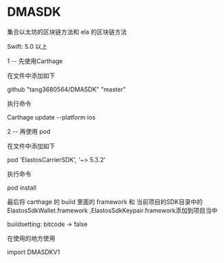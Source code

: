 # DMASDK
集合以太坊的区块链方法和 ela 的区块链方法

Swift: 5.0 以上

1 -- 先使用Carthage

在文件中添加如下

github "tang3680564/DMASDK" "master"

执行命令

Carthage update --platform ios

2 -- 再使用 pod

在文件中添加如下
   
   pod 'ElastosCarrierSDK', '~> 5.3.2'
    
执行命令

pod install

最后将 carthage 的 build 里面的 framework 和 当前项目的SDK目录中的ElastosSdkWallet.framework ,ElastosSdkKeypair.framework添加到项目当中

buildsetting: bitcode -> false

在使用的地方使用

import DMASDKV1
